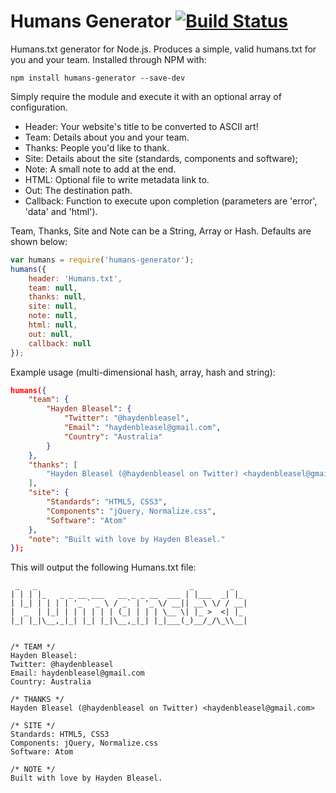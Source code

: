 # Humans Generator [![Build Status](https://travis-ci.org/haydenbleasel/humans-generator.svg?branch=master)](https://travis-ci.org/haydenbleasel/humans-generator)

Humans.txt generator for Node.js. Produces a simple, valid humans.txt for you and your team. Installed through NPM with:

```shell
npm install humans-generator --save-dev
```

Simply require the module and execute it with an optional array of configuration.

- Header: Your website's title to be converted to ASCII art!
- Team: Details about you and your team.
- Thanks: People you'd like to thank.
- Site: Details about the site (standards, components and software);
- Note: A small note to add at the end.
- HTML: Optional file to write metadata link to.
- Out: The destination path.
- Callback: Function to execute upon completion (parameters are 'error', 'data' and 'html').

Team, Thanks, Site and Note can be a String, Array or Hash. Defaults are shown below:

```js
var humans = require('humans-generator');
humans({
    header: 'Humans.txt',
    team: null,
    thanks: null,
    site: null,
    note: null,
    html: null,
    out: null,
    callback: null
});
```

Example usage (multi-dimensional hash, array, hash and string):

```json
humans({
    "team": {
        "Hayden Bleasel": {
            "Twitter": "@haydenbleasel",
            "Email": "haydenbleasel@gmail.com",
            "Country": "Australia"
        }
    },
    "thanks": [
        "Hayden Bleasel (@haydenbleasel on Twitter) <haydenbleasel@gmail.com>"
    ],
    "site": {
        "Standards": "HTML5, CSS3",
        "Components": "jQuery, Normalize.css",
        "Software": "Atom"
    },
    "note": "Built with love by Hayden Bleasel."
});
```

This will output the following Humans.txt file:

```
 _   _                                  _        _
| | | |_   _ _ __ ___   __ _ _ __  ___ | |___  _| |_
| |_| | | | | '_ ` _ \ / _` | '_ \/ __|| __\ \/ / __|
|  _  | |_| | | | | | | (_| | | | \__ \| |_ >  <| |_
|_| |_|\__,_|_| |_| |_|\__,_|_| |_|___(_)__/_/\_\\__|


/* TEAM */
Hayden Bleasel:
Twitter: @haydenbleasel
Email: haydenbleasel@gmail.com
Country: Australia

/* THANKS */
Hayden Bleasel (@haydenbleasel on Twitter) <haydenbleasel@gmail.com>

/* SITE */
Standards: HTML5, CSS3
Components: jQuery, Normalize.css
Software: Atom

/* NOTE */
Built with love by Hayden Bleasel.
```
